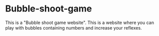# Bubble-shoot-game
This is a "Bubble shoot game website". This is a website where you can play with bubbles containing numbers and increase your reflexes.
